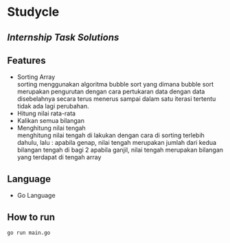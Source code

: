 # Studycle
## _Internship Task Solutions_

## Features

- Sorting Array<br />
 sorting menggunakan algoritma bubble sort yang dimana bubble sort merupakan pengurutan dengan cara pertukaran data dengan data disebelahnya secara terus menerus sampai dalam satu iterasi tertentu tidak ada lagi perubahan.
- Hitung nilai rata-rata
- Kalikan semua bilangan
- Menghitung nilai tengah<br />
menghitung  nilai tengah di lakukan dengan cara di sorting terlebih dahulu, lalu :
apabila genap, nilai tengah merupakan jumlah dari kedua bilangan tengah di bagi 2
apabila ganjil, nilai tengah merupakan bilangan yang terdapat di tengah array

## Language 
- Go Language

## How to run
```sh
go run main.go
```
